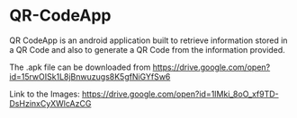 # QR-CodeApp
QR CodeApp is an android application built to retrieve information stored in a QR Code and also to generate a QR Code from the information provided.

The .apk file can be downloaded from https://drive.google.com/open?id=15rwOISk1L8jBnwuzugs8K5gfNiGYfSw6

Link to the Images: https://drive.google.com/open?id=1IMki_8oO_xf9TD-DsHzinxCyXWlcAzCG
